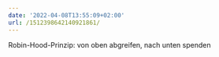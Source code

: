 ```yaml
---
date: '2022-04-08T13:55:09+02:00'
url: /1512398642140921861/
---
```

Robin-Hood-Prinzip: von oben abgreifen, nach unten spenden
